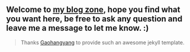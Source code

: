 ## Welcome to [my blog zone](https://www.tbwork.org), hope you find what you want here, be free to ask any question and leave me a message to let me know. :)

> Thanks [Gaohangyang](https://github.com/Gaohaoyang/gaohaoyang.github.io) to provide such an awesome jekyll template.
